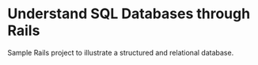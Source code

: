 # Understand SQL Databases through Rails

Sample Rails project to illustrate a structured and relational database.
